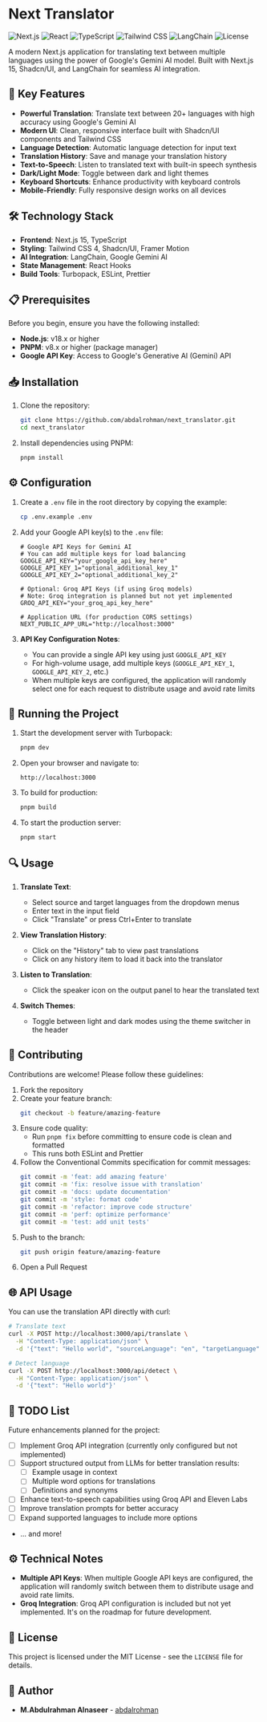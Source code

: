 # Next Translator

![Next.js](https://img.shields.io/badge/Next.js-15.3.1-black)
![React](https://img.shields.io/badge/React-19.0.0-blue)
![TypeScript](https://img.shields.io/badge/TypeScript-5.x-blue)
![Tailwind CSS](https://img.shields.io/badge/Tailwind-4.x-38B2AC)
![LangChain](https://img.shields.io/badge/LangChain-0.3.x-green)
![License](https://img.shields.io/badge/License-MIT-yellow)

A modern Next.js application for translating text between multiple languages using the power of Google's Gemini AI model. Built with Next.js 15, Shadcn/UI, and LangChain for seamless AI integration.

## 🌟 Key Features

- **Powerful Translation**: Translate text between 20+ languages with high accuracy using Google's Gemini AI
- **Modern UI**: Clean, responsive interface built with Shadcn/UI components and Tailwind CSS
- **Language Detection**: Automatic language detection for input text
- **Translation History**: Save and manage your translation history
- **Text-to-Speech**: Listen to translated text with built-in speech synthesis
- **Dark/Light Mode**: Toggle between dark and light themes
- **Keyboard Shortcuts**: Enhance productivity with keyboard controls
- **Mobile-Friendly**: Fully responsive design works on all devices

## 🛠️ Technology Stack

- **Frontend**: Next.js 15, TypeScript
- **Styling**: Tailwind CSS 4, Shadcn/UI, Framer Motion
- **AI Integration**: LangChain, Google Gemini AI
- **State Management**: React Hooks
- **Build Tools**: Turbopack, ESLint, Prettier

## 📋 Prerequisites

Before you begin, ensure you have the following installed:

- **Node.js**: v18.x or higher
- **PNPM**: v8.x or higher (package manager)
- **Google API Key**: Access to Google's Generative AI (Gemini) API

## 📥 Installation

1. Clone the repository:

   ```bash
   git clone https://github.com/abdalrohman/next_translator.git
   cd next_translator
   ```

2. Install dependencies using PNPM:
   ```bash
   pnpm install
   ```

## ⚙️ Configuration

1. Create a `.env` file in the root directory by copying the example:

   ```bash
   cp .env.example .env
   ```

2. Add your Google API key(s) to the `.env` file:

   ```
   # Google API Keys for Gemini AI
   # You can add multiple keys for load balancing
   GOOGLE_API_KEY="your_google_api_key_here"
   GOOGLE_API_KEY_1="optional_additional_key_1"
   GOOGLE_API_KEY_2="optional_additional_key_2"

   # Optional: Groq API Keys (if using Groq models)
   # Note: Groq integration is planned but not yet implemented
   GROQ_API_KEY="your_groq_api_key_here"

   # Application URL (for production CORS settings)
   NEXT_PUBLIC_APP_URL="http://localhost:3000"
   ```

3. **API Key Configuration Notes**:
   - You can provide a single API key using just `GOOGLE_API_KEY`
   - For high-volume usage, add multiple keys (`GOOGLE_API_KEY_1`, `GOOGLE_API_KEY_2`, etc.)
   - When multiple keys are configured, the application will randomly select one for each request to distribute usage and avoid rate limits

## 🚀 Running the Project

1. Start the development server with Turbopack:

   ```bash
   pnpm dev
   ```

2. Open your browser and navigate to:

   ```
   http://localhost:3000
   ```

3. To build for production:

   ```bash
   pnpm build
   ```

4. To start the production server:
   ```bash
   pnpm start
   ```

## 🔍 Usage

1. **Translate Text**:

   - Select source and target languages from the dropdown menus
   - Enter text in the input field
   - Click "Translate" or press Ctrl+Enter to translate

2. **View Translation History**:

   - Click on the "History" tab to view past translations
   - Click on any history item to load it back into the translator

3. **Listen to Translation**:

   - Click the speaker icon on the output panel to hear the translated text

4. **Switch Themes**:
   - Toggle between light and dark modes using the theme switcher in the header

## 🤝 Contributing

Contributions are welcome! Please follow these guidelines:

1. Fork the repository
2. Create your feature branch:
   ```bash
   git checkout -b feature/amazing-feature
   ```
3. Ensure code quality:
   - Run `pnpm fix` before committing to ensure code is clean and formatted
   - This runs both ESLint and Prettier
4. Follow the Conventional Commits specification for commit messages:
   ```bash
   git commit -m 'feat: add amazing feature'
   git commit -m 'fix: resolve issue with translation'
   git commit -m 'docs: update documentation'
   git commit -m 'style: format code'
   git commit -m 'refactor: improve code structure'
   git commit -m 'perf: optimize performance'
   git commit -m 'test: add unit tests'
   ```
5. Push to the branch:
   ```bash
   git push origin feature/amazing-feature
   ```
6. Open a Pull Request

## 🌐 API Usage

You can use the translation API directly with curl:

```bash
# Translate text
curl -X POST http://localhost:3000/api/translate \
  -H "Content-Type: application/json" \
  -d '{"text": "Hello world", "sourceLanguage": "en", "targetLanguage": "es"}'

# Detect language
curl -X POST http://localhost:3000/api/detect \
  -H "Content-Type: application/json" \
  -d '{"text": "Hello world"}'
```

## 📝 TODO List

Future enhancements planned for the project:

- [ ] Implement Groq API integration (currently only configured but not implemented)
- [ ] Support structured output from LLMs for better translation results:
  - [ ] Example usage in context
  - [ ] Multiple word options for translations
  - [ ] Definitions and synonyms
- [ ] Enhance text-to-speech capabilities using Groq API and Eleven Labs
- [ ] Improve translation prompts for better accuracy
- [ ] Expand supported languages to include more options
- ... and more!

## ⚙️ Technical Notes

- **Multiple API Keys**: When multiple Google API keys are configured, the application will randomly switch between them to distribute usage and avoid rate limits.
- **Groq Integration**: Groq API configuration is included but not yet implemented. It's on the roadmap for future development.

## 📄 License

This project is licensed under the MIT License - see the `LICENSE` file for details.

## 👤 Author

- **M.Abdulrahman Alnaseer** - [abdalrohman](https://github.com/abdalrohman)
